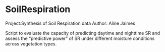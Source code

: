 SoilRespiration
===============

Project:Synthesis of Soil Respiration data
Author: Aline Jaimes

Script to evaluate the capacity of predicting daytime and nighttime SR and assess the “predictive power” of SR under different moisture conditions across vegetation types.
